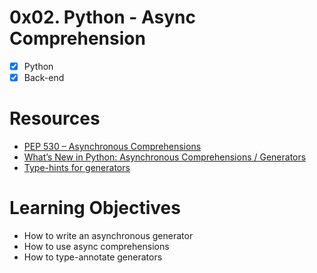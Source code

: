 # 0x02. Python - Async Comprehension
- [x] Python
- [x] Back-end

# Resources
* [PEP 530 – Asynchronous Comprehensions]()
* [What’s New in Python: Asynchronous Comprehensions / Generators]()
* [Type-hints for generators]()

# Learning Objectives
* How to write an asynchronous generator
* How to use async comprehensions
* How to type-annotate generators


